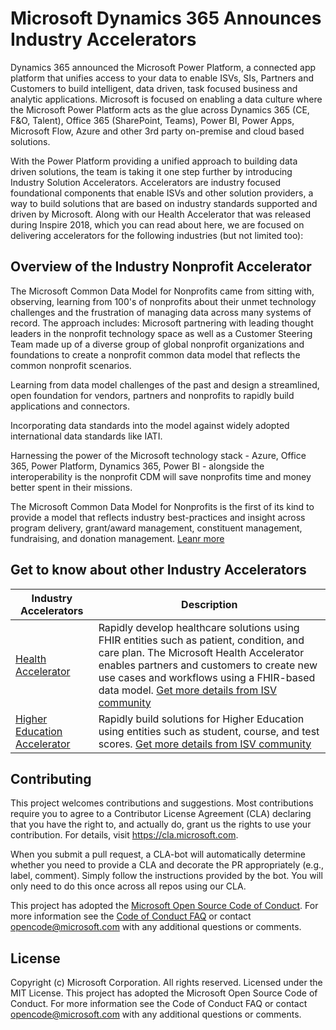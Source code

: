 # Microsoft Dynamics 365 Announces Industry Accelerators

Dynamics 365 announced the Microsoft Power Platform, a connected app platform that unifies access to your data to enable ISVs, SIs, Partners and Customers to build intelligent, data driven, task focused business and analytic applications. Microsoft is focused on enabling a data culture where the Microsoft Power Platform acts as the glue across Dynamics 365 (CE, F&O, Talent), Office 365 (SharePoint, Teams), Power BI, Power Apps, Microsoft Flow, Azure and other 3rd party on-premise and cloud based solutions.

With the Power Platform providing a unified approach to building data driven solutions, the team is taking it one step further by introducing Industry Solution Accelerators. Accelerators are industry focused foundational components that enable ISVs and other solution providers, a way to build solutions that are based on industry standards supported and driven by Microsoft. Along with our Health Accelerator that was released during Inspire 2018, which you can read about here, we are focused on delivering accelerators for the following industries (but not limited too):

## Overview of the Industry Nonprofit Accelerator
The Microsoft Common Data Model for Nonprofits came from sitting with, observing, learning from 100's of nonprofits about their unmet technology challenges and the frustration of managing data across many systems of record.  The approach includes:
Microsoft partnering with leading thought leaders in the nonprofit technology space as well as a Customer Steering Team made up of a diverse group of global nonprofit organizations and foundations to create a nonprofit common data model that reflects the common nonprofit scenarios.

Learning from data model challenges of the past and design a streamlined, open foundation for vendors, partners and nonprofits to rapidly build applications and connectors.

Incorporating data standards into the model against widely adopted international data standards like IATI.

Harnessing the power of the Microsoft technology stack -  Azure, Office 365, Power Platform, Dynamics 365, Power BI - alongside the interoperability is the nonprofit CDM will save nonprofits time and money better spent in their missions.

The Microsoft Common Data Model for Nonprofits is the first of its kind to provide a model that reflects industry best-practices and insight across program delivery, grant/award management, constituent management, fundraising, and donation management. [Leanr more](https://community.dynamics.com/365/b/dynamics365isvsuccess/archive/2018/11/07/a-first-look-at-the-dynamics-365-nonprofit-accelerator)

## Get to know about other Industry Accelerators

| Industry Accelerators | Description |
|------|--------------|
| [Health Accelerator](https://github.com/Microsoft/Industry-Accelerator-Health) |  Rapidly develop healthcare solutions using FHIR entities such as patient, condition, and care plan. The Microsoft Health Accelerator enables partners and customers to create new use cases and workflows using a FHIR-based data model. [Get more details from ISV community](https://community.dynamics.com/365/b/dynamics365isvsuccess)|
| [Higher Education Accelerator](https://github.com/Microsoft/Industry-Accelerator-Education) |  Rapidly build solutions for Higher Education using entities such as student, course, and test scores.  [Get more details from ISV community](https://community.dynamics.com/365/b/dynamics365isvsuccess)|

## Contributing
This project welcomes contributions and suggestions.  Most contributions require you to agree to a
Contributor License Agreement (CLA) declaring that you have the right to, and actually do, grant us
the rights to use your contribution. For details, visit https://cla.microsoft.com.

When you submit a pull request, a CLA-bot will automatically determine whether you need to provide
a CLA and decorate the PR appropriately (e.g., label, comment). Simply follow the instructions
provided by the bot. You will only need to do this once across all repos using our CLA.

This project has adopted the [Microsoft Open Source Code of Conduct](https://opensource.microsoft.com/codeofconduct/).
For more information see the [Code of Conduct FAQ](https://opensource.microsoft.com/codeofconduct/faq/) or
contact [opencode@microsoft.com](mailto:opencode@microsoft.com) with any additional questions or comments.

## License
Copyright (c) Microsoft Corporation. All rights reserved.
Licensed under the MIT License.
This project has adopted the Microsoft Open Source Code of Conduct. For more information see the Code of Conduct FAQ or contact opencode@microsoft.com with any additional questions or comments.
